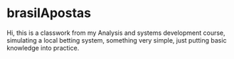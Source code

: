 # brasilApostas
Hi, this is a classwork from my Analysis and systems development course, simulating a local betting system, something very simple, just putting basic knowledge into practice.

